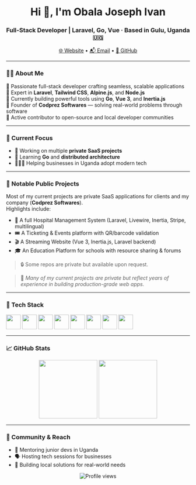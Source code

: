 <h1 align="center">Hi 👋, I'm Obala Joseph Ivan</h1>
<h3 align="center">Full-Stack Developer | Laravel, Go, Vue · Based in Gulu, Uganda 🇺🇬</h3>

<p align="center">
  <a href="https://codprez.com" target="_blank">🌐 Website</a> •
  <a href="mailto:info@codprez.com">📬 Email</a> •
  <a href="https://github.com/obalaweb">🐙 GitHub</a>
</p>

---

### 🧑‍💻 About Me

🔹 Passionate full-stack developer crafting seamless, scalable applications  
🔹 Expert in **Laravel**, **Tailwind CSS**, **Alpine.js**, and **Node.js**  
🔹 Currently building powerful tools using **Go**, **Vue 3**, and **Inertia.js**  
🔹 Founder of **Codprez Softwares** — solving real-world problems through software  
🔹 Active contributor to open-source and local developer communities  

---

### 🚧 Current Focus

- 🔐 Working on multiple **private SaaS projects**
- 🧠 Learning **Go** and **distributed architecture**
- 🧑🏽‍🏫 Helping businesses in Uganda adopt modern tech

---

### 💼 Notable Public Projects
Most of my current projects are private SaaS applications for clients and my company (**Codprez Softwares**).  
Highlights include:  
- 🏥 A full Hospital Management System (Laravel, Livewire, Inertia, Stripe, multilingual)  
- 🎟️ A Ticketing & Events platform with QR/barcode validation  
- 🎬 A Streaming Website (Vue 3, Inertia.js, Laravel backend)  
- 🎓 An Education Platform for schools with resource sharing & forums  

> 🔒 Some repos are private but available upon request.


> 🧪 *Many of my current projects are private but reflect years of experience in building production-grade web apps.*

---

### 🧰 Tech Stack

<p align="left">
  <img src="https://cdn.jsdelivr.net/gh/devicons/devicon/icons/laravel/laravel-plain.svg" width="40"/>
  <img src="https://cdn.jsdelivr.net/gh/devicons/devicon/icons/vuejs/vuejs-original.svg" width="40"/>
  <img src="https://cdn.jsdelivr.net/gh/devicons/devicon/icons/javascript/javascript-original.svg" width="40"/>
  <img src="https://cdn.jsdelivr.net/gh/devicons/devicon/icons/go/go-original.svg" width="40"/>
  <img src="https://cdn.jsdelivr.net/gh/devicons/devicon/icons/nodejs/nodejs-original.svg" width="40"/>
  <img src="https://cdn.jsdelivr.net/gh/devicons/devicon/icons/html5/html5-original.svg" width="40"/>
  <img src="https://cdn.jsdelivr.net/gh/devicons/devicon/icons/css3/css3-original.svg" width="40"/>
  <img src="https://cdn.jsdelivr.net/gh/devicons/devicon/icons/mysql/mysql-original.svg" width="40"/>
</p>

---

### 📈 GitHub Stats

<p align="center">
  <img src="https://github-readme-stats.vercel.app/api?username=obalaweb&show_icons=true&theme=radical" height="160"/>
  <img src="https://github-readme-stats.vercel.app/api/top-langs/?username=obalaweb&layout=compact&theme=radical" height="160"/>
</p>

---

### 👥 Community & Reach

- 🧠 Mentoring junior devs in Uganda
- 🗣️ Hosting tech sessions for businesses
- 🔗 Building local solutions for real-world needs

<p align="center">
  <img src="https://komarev.com/ghpvc/?username=obalaweb&label=Profile%20views&color=0e75b6&style=flat" alt="Profile views"/>
</p>
